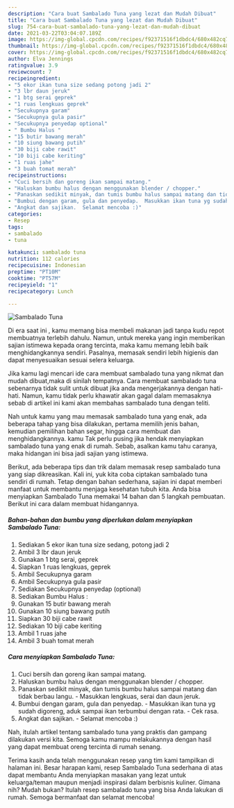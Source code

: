 ```yaml
---
description: "Cara buat Sambalado Tuna yang lezat dan Mudah Dibuat"
title: "Cara buat Sambalado Tuna yang lezat dan Mudah Dibuat"
slug: 754-cara-buat-sambalado-tuna-yang-lezat-dan-mudah-dibuat
date: 2021-03-22T03:04:07.189Z
image: https://img-global.cpcdn.com/recipes/f92371516f1dbdc4/680x482cq70/sambalado-tuna-foto-resep-utama.jpg
thumbnail: https://img-global.cpcdn.com/recipes/f92371516f1dbdc4/680x482cq70/sambalado-tuna-foto-resep-utama.jpg
cover: https://img-global.cpcdn.com/recipes/f92371516f1dbdc4/680x482cq70/sambalado-tuna-foto-resep-utama.jpg
author: Elva Jennings
ratingvalue: 3.9
reviewcount: 7
recipeingredient:
- "5 ekor ikan tuna size sedang potong jadi 2"
- "3 lbr daun jeruk"
- "1 btg serai geprek"
- "1 ruas lengkuas geprek"
- "Secukupnya garam"
- "Secukupnya gula pasir"
- "Secukupnya penyedap optional"
- " Bumbu Halus "
- "15 butir bawang merah"
- "10 siung bawang putih"
- "30 biji cabe rawit"
- "10 biji cabe keriting"
- "1 ruas jahe"
- "3 buah tomat merah"
recipeinstructions:
- "Cuci bersih dan goreng ikan sampai matang."
- "Haluskan bumbu halus dengan menggunakan blender / chopper."
- "Panaskan sedikit minyak, dan tumis bumbu halus sampai matang dan tidak berbau langu.  Masukkan lengkuas, serai dan daun jeruk."
- "Bumbui dengan garam, gula dan penyedap.  Masukkan ikan tuna yg sudah digoreng, aduk sampai ikan terbumbui dengan rata.  Cek rasa."
- "Angkat dan sajikan.  Selamat mencoba :)"
categories:
- Resep
tags:
- sambalado
- tuna

katakunci: sambalado tuna 
nutrition: 112 calories
recipecuisine: Indonesian
preptime: "PT10M"
cooktime: "PT57M"
recipeyield: "1"
recipecategory: Lunch

---
```



![Sambalado Tuna](https://img-global.cpcdn.com/recipes/f92371516f1dbdc4/680x482cq70/sambalado-tuna-foto-resep-utama.jpg)

Di era  saat ini , kamu memang bisa membeli makanan jadi tanpa kudu repot membuatnya terlebih dahulu. Namun, untuk mereka yang ingin memberikan sajian istimewa kepada orang tercinta, maka kamu memang lebih baik menghidangkannya sendiri. Pasalnya, memasak sendiri lebih higienis dan dapat menyesuaikan sesuai selera keluarga.

Jika kamu lagi mencari ide cara membuat sambalado tuna yang nikmat dan mudah dibuat,maka di sinilah tempatnya. Cara membuat sambalado tuna  sebenarnya tidak sulit untuk dibuat jika anda mengerjakannya dengan hati-hati. Namun, kamu tidak perlu khawatir akan gagal dalam memasaknya 
sebab di artikel ini kami akan membahas sambalado tuna dengan teliti.  



Nah untuk kamu yang mau memasak sambalado tuna yang enak, ada beberapa tahap yang bisa dilakukan, pertama memilih jenis bahan, kemudian pemilihan bahan segar, hingga cara membuat dan menghidangkannya. kamu Tak perlu pusing jika hendak menyiapkan sambalado tuna yang enak di rumah. Sebab, asalkan kamu  tahu caranya, maka hidangan ini bisa jadi sajian yang istimewa.

Berikut, ada beberapa tips dan trik dalam memasak resep sambalado tuna yang siap dikreasikan. Kali ini, yuk kita coba ciptakan sambalado tuna sendiri di rumah. Tetap dengan bahan sederhana, sajian ini dapat memberi manfaat untuk membantu menjaga kesehatan tubuh kita. Anda bisa menyiapkan Sambalado Tuna memakai 14 bahan dan 5 langkah pembuatan. Berikut ini cara dalam membuat hidangannya.

<!--inarticleads1-->

##### Bahan-bahan dan bumbu yang diperlukan dalam menyiapkan Sambalado Tuna:

1. Sediakan 5 ekor ikan tuna size sedang, potong jadi 2
1. Ambil 3 lbr daun jeruk
1. Gunakan 1 btg serai, geprek
1. Siapkan 1 ruas lengkuas, geprek
1. Ambil Secukupnya garam
1. Ambil Secukupnya gula pasir
1. Sediakan Secukupnya penyedap (optional)
1. Sediakan  Bumbu Halus :
1. Gunakan 15 butir bawang merah
1. Gunakan 10 siung bawang putih
1. Siapkan 30 biji cabe rawit
1. Sediakan 10 biji cabe keriting
1. Ambil 1 ruas jahe
1. Ambil 3 buah tomat merah




<!--inarticleads2-->

##### Cara menyiapkan Sambalado Tuna:

1. Cuci bersih dan goreng ikan sampai matang.
1. Haluskan bumbu halus dengan menggunakan blender / chopper.
1. Panaskan sedikit minyak, dan tumis bumbu halus sampai matang dan tidak berbau langu.  - Masukkan lengkuas, serai dan daun jeruk.
1. Bumbui dengan garam, gula dan penyedap.  - Masukkan ikan tuna yg sudah digoreng, aduk sampai ikan terbumbui dengan rata.  - Cek rasa.
1. Angkat dan sajikan.  - Selamat mencoba :)




Nah, itulah artikel tentang  sambalado tuna  yang praktis dan gampang dilakukan versi kita. Semoga kamu mampu melakukannya dengan hasil yang dapat membuat oreng tercinta di rumah senang. 

Terima kasih anda telah menggunakan resep yang tim kami tampilkan di halaman ini. Besar harapan kami, resep  Sambalado Tuna sederhana di atas dapat membantu Anda menyiapkan masakan yang lezat untuk keluarga/teman maupun menjadi inspirasi dalam berbisnis kuliner. Gimana nih? Mudah bukan? Itulah resep sambalado tuna yang bisa Anda lakukan di rumah. Semoga bermanfaat dan selamat mencoba!

